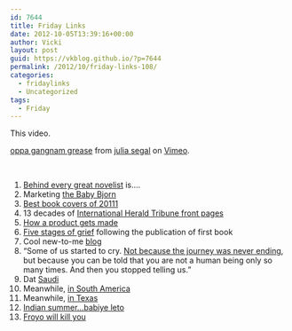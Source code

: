 ```yaml
---
id: 7644
title: Friday Links
date: 2012-10-05T13:39:16+00:00
author: Vicki
layout: post
guid: https://vkblog.github.io/?p=7644
permalink: /2012/10/friday-links-108/
categories:
  - fridaylinks
  - Uncategorized
tags:
  - Friday
---
```

This video.



[oppa gangnam grease](http://vimeo.com/48778077) from [julia segal](http://vimeo.com/user13313942) on [Vimeo](http://vimeo.com).

&nbsp;

  1. <span style="line-height: 13.513513565063477px;"><a href="http://www.mariakonnikova.com/wp-content/uploads/2012/05/Behind-every-great-writer.jpg" target="_blank">Behind every great novelist</a> is&#8230;.</span>
  2. <span style="line-height: 13.513513565063477px;">Marketing <a href="http://nymag.com/news/intelligencer/baby-bjorn-2012-10/" target="_blank">the Baby Bjorn</a></span>
  3. <a href="http://designobserver.com/50Books50Covers/2011covers.html" target="_blank"><span style="line-height: 13.513513565063477px;">Best book covers of 20111</span></a>
  4. <span style="line-height: 13.513513565063477px;">13 decades of <a href="http://rendezvous.blogs.nytimes.com/2012/10/03/13-decades-of-front-pages/" target="_blank">International Herald Tribune front pages</a></span>
  5. <a href="http://rainypixels.com/words/the-story-of-the-new-microsoft-com/" target="_blank"><span style="line-height: 13.51111125946045px;">How a product gets made</span></a>
  6. <span style="line-height: 13.51111125946045px;"><a href="http://www.theawl.com/2012/10/the-five-stages-of-grief-following-publication-of-first-book" target="_blank">Five stages of grief</a> following the publication of first book</span>
  7. <span style="line-height: 13.51111125946045px;">Cool new-to-me <a href="http://newdomesticity.com/" target="_blank">blog</a></span>
  8. <span style="line-height: 13.51111125946045px;"><span style="line-height: 13.51111125946045px;">&#8220;</span></span>Some of us started to cry. <a href="http://www.nytimes.com/2012/09/30/opinion/sunday/a-trans-atlantic-trip-turns-kafkaesque.html?_r=0" target="_blank">Not because the journey was never ending</a>, but because you can be told that you are not a human being only so many times. And then you stopped telling us.&#8221;
  9. Dat <a href="http://blog.foreignpolicy.com/posts/2012/10/01/ikea_airbrushes_women_out_of_saudi_catalog" target="_blank">Saudi</a>
 10. Meanwhile, <a href="http://diaryofagolddigger.blogspot.com/2012/10/in-which-i-try-to-go-to-movie-and-i.html" target="_blank">in South America</a>
 11. Meanwhile, <a href="http://thebloggess.com/2012/10/hello-did-you-send-me-a-box-of-dead-hamster/" target="_blank">in Texas</a>
 12. <a href="http://www.theparisreview.org/blog/2012/10/01/shades-of-red-on-indian-summer/?utm_source=feedburner&utm_medium=feed&utm_campaign=Feed%3A+TheParisReviewBlog+%28The+Paris+Review+Blog%29" target="_blank">Indian summer&#8230;babiye leto</a>
 13. <a href="http://thesocietypages.org/socimages/2012/10/02/yo-how-big-is-that-yogurt-bucket-2" target="_blank">Froyo will kill you</a>